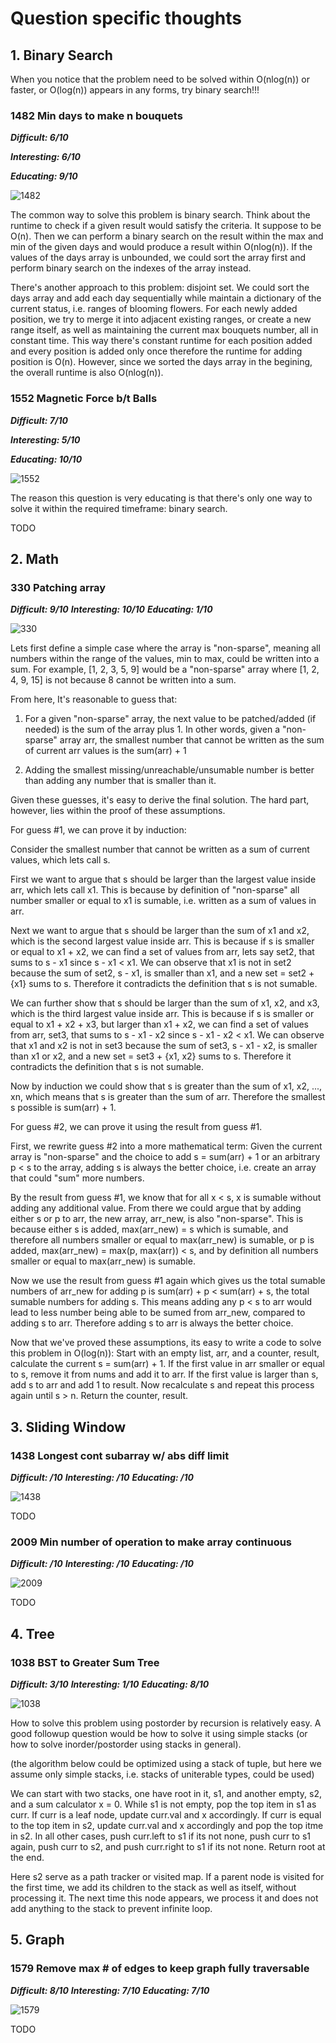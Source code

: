 
# Question specific thoughts

## 1. Binary Search

When you notice that the problem need to be solved within O(nlog(n)) or faster, or O(log(n)) appears in any forms, try binary search!!!

### 1482 Min days to make n bouquets

***Difficult: 6/10***

***Interesting: 6/10***

***Educating: 9/10***

![1482](images/1482.png)

The common way to solve this problem is binary search. Think about the runtime to check if a given result would satisfy the criteria. It suppose to be O(n). Then we can perform a binary search on the result within the max and min of the given days and would produce a result within O(nlog(n)). If the values of the days array is unbounded, we could sort the array first and perform binary search on the indexes of the array instead.

There's another approach to this problem: disjoint set. We could sort the days array and add each day sequentially while maintain a dictionary of the current status, i.e. ranges of blooming flowers. For each newly added position, we try to merge it into adjacent existing ranges, or create a new range itself, as well as maintaining the current max bouquets number, all in constant time. This way there's constant runtime for each position added and every position is added only once therefore the runtime for adding position is O(n). However, since we sorted the days array in the begining, the overall runtime is also O(nlog(n)).

### 1552 Magnetic Force b/t Balls

***Difficult: 7/10***

***Interesting: 5/10***

***Educating: 10/10***

![1552](images/1552.png)

The reason this question is very educating is that there's only one way to solve it within the required timeframe: binary search.

TODO

## 2. Math

### 330 Patching array

***Difficult: 9/10***
***Interesting: 10/10***
***Educating: 1/10***

![330](images/330.png)

Lets first define a simple case where the array is "non-sparse", meaning all numbers within the range of the values, min to max, could be written into a sum. For example, [1, 2, 3, 5, 9] would be a "non-sparse" array where [1, 2, 4, 9, 15] is not because 8 cannot be written into a sum.

From here, It's reasonable to guess that:

1) For a given "non-sparse" array, the next value to be patched/added (if needed) is the sum of the array plus 1. In other words, given a "non-sparse" array arr, the smallest number that cannot be written as the sum of current arr values is the sum(arr) + 1

2) Adding the smallest missing/unreachable/unsumable number is better than adding any number that is smaller than it.

Given these guesses, it's easy to derive the final solution. The hard part, however, lies within the proof of these assumptions.

For guess #1, we can prove it by induction:

Consider the smallest number that cannot be written as a sum of current values, which lets call s.

First we want to argue that s should be larger than the largest value inside arr, which lets call x1. This is because by definition of "non-sparse" all number smaller or equal to x1 is sumable, i.e. written as a sum of values in arr.

Next we want to argue that s should be larger than the sum of x1 and x2, which is the second largest value inside arr. This is because if s is smaller or equal to x1 + x2, we can find a set of values from arr, lets say set2, that sums to s - x1 since s - x1 < x1. We can observe that x1 is not in set2 because the sum of set2, s - x1, is smaller than x1, and a new set = set2 + {x1} sums to s. Therefore it contradicts the definition that s is not sumable.

We can further show that s should be larger than the sum of x1, x2, and x3, which is the third largest value inside arr. This is because if s is smaller or equal to x1 + x2 + x3, but larger than x1 + x2, we can find a set of values from arr, set3, that sums to s - x1 - x2 since s - x1 - x2 < x1. We can observe that x1 and x2 is not in set3 because the sum of set3, s - x1 - x2, is smaller than x1 or x2, and a new set = set3 + {x1, x2} sums to s. Therefore it contradicts the definition that s is not sumable.

Now by induction we could show that s is greater than the sum of x1, x2, ..., xn, which means that s is greater than the sum of arr. Therefore the smallest s possible is sum(arr) + 1.

For guess #2, we can prove it using the result from guess #1.

First, we rewrite guess #2 into a more mathematical term: Given the current array is "non-sparse" and the choice to add s = sum(arr) + 1 or an arbitrary p < s to the array, adding s is always the better choice, i.e. create an array that could "sum" more numbers.

By the result from guess #1, we know that for all x < s, x is sumable without adding any additional value. From there we could argue that by adding either s or p to arr, the new array, arr_new, is also "non-sparse". This is because either s is added, max(arr_new) = s which is sumable, and therefore all numbers smaller or equal to max(arr_new) is sumable, or p is added, max(arr_new) = max(p, max(arr)) < s, and by definition all numbers smaller or equal to max(arr_new) is sumable.

Now we use the result from guess #1 again which gives us the total sumable numbers of arr_new for adding p is sum(arr) + p < sum(arr) + s, the total sumable numbers for adding s. This means adding any p < s to arr would lead to less number being able to be sumed from arr_new, compared to adding s to arr. Therefore adding s to arr is always the better choice.

Now that we've proved these assumptions, its easy to write a code to solve this problem in O(log(n)): Start with an empty list, arr, and a counter, result, calculate the current s = sum(arr) + 1. If the first value in arr smaller or equal to s, remove it from nums and add it to arr. If the first value is larger than s, add s to arr and add 1 to result. Now recalculate s and repeat this process again until s > n. Return the counter, result.

## 3. Sliding Window

### 1438 Longest cont subarray w/ abs diff limit

***Difficult: /10***
***Interesting: /10***
***Educating: /10***

![1438](images/1438.png)

TODO

### 2009 Min number of operation to make array continuous

***Difficult: /10***
***Interesting: /10***
***Educating: /10***

![2009](images/2009.png)

TODO

## 4. Tree

### 1038 BST to Greater Sum Tree

***Difficult: 3/10***
***Interesting: 1/10***
***Educating: 8/10***

![1038](images/1038.png)

How to solve this problem using postorder by recursion is relatively easy. A good followup question would be how to solve it using simple stacks (or how to solve inorder/postorder using stacks in general).

(the algorithm below could be optimized using a stack of tuple, but here we assume only simple stacks, i.e. stacks of uniterable types, could be used)

We can start with two stacks, one have root in it, s1, and another empty, s2, and a sum calculator x = 0. While s1 is not empty, pop the top item in s1 as curr. If curr is a leaf node, update curr.val and x accordingly. If curr is equal to the top item in s2, update curr.val and x accordingly and pop the top itme in s2. In all other cases, push curr.left to s1 if its not none, push curr to s1 again, push curr to s2, and push curr.right to s1 if its not none. Return root at the end.

Here s2 serve as a path tracker or visited map. If a parent node is visited for the first time, we add its children to the stack as well as itself, without processing it. The next time this node appears, we process it and does not add anything to the stack to prevent infinite loop.

## 5. Graph

### 1579 Remove max # of edges to keep graph fully traversable

***Difficult: 8/10***
***Interesting: 7/10***
***Educating: 7/10***

![1579](images/1579.png)

TODO




